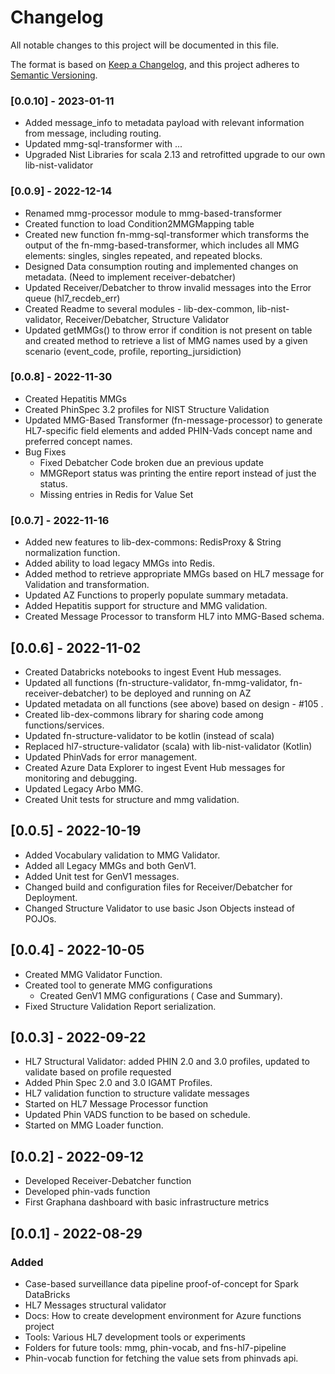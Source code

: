 # Changelog
All notable changes to this project will be documented in this file.

The format is based on [Keep a Changelog](https://keepachangelog.com/en/1.0.0/),
and this project adheres to [Semantic Versioning](https://semver.org/spec/v2.0.0.html).


### [0.0.10] - 2023-01-11
 - Added message_info to metadata payload with relevant information from message, including routing.
 - Updated mmg-sql-transformer with ...
 - Upgraded Nist Libraries for scala 2.13 and retrofitted upgrade to our own lib-nist-validator

### [0.0.9] - 2022-12-14
 - Renamed mmg-processor module to mmg-based-transformer
 - Created function to load Condition2MMGMapping table
 - Created new function fn-mmg-sql-transformer which transforms the output of the fn-mmg-based-transformer, which includes all MMG elements: singles, singles repeated, and repeated blocks.
 - Designed Data consumption routing and implemented changes on metadata. (Need to implement receiver-debatcher)
 - Updated Receiver/Debatcher to throw invalid messages into the Error queue (hl7_recdeb_err)
 - Created Readme to several modules - lib-dex-common, lib-nist-validator, Receiver/Debatcher, Structure Validator
 - Updated getMMGs() to throw error if condition is not present on table and created method to retrieve a list of MMG names used by a given scenario (event_code, profile, reporting_jursidiction)

### [0.0.8] - 2022-11-30
  - Created Hepatitis MMGs
  - Created PhinSpec 3.2 profiles for NIST Structure Validation
  - Updated MMG-Based Transformer (fn-message-processor) to generate HL7-specific field elements and added PHIN-Vads concept name and preferred concept names.
  - Bug Fixes
    - Fixed Debatcher Code broken due an previous update
    - MMGReport status was printing the entire report instead of just the status.   
    - Missing entries in Redis for Value Set
    
### [0.0.7] - 2022-11-16
  - Added new features to lib-dex-commons: RedisProxy & String normalization function.
  - Added ability to load legacy MMGs into Redis. 
  - Added method to retrieve appropriate MMGs based on HL7 message for Validation and transformation.
  - Updated AZ Functions to properly populate summary metadata.
  - Added Hepatitis support for structure and MMG validation.
  - Created Message Processor to transform HL7 into MMG-Based schema.

## [0.0.6] - 2022-11-02
  - Created Databricks notebooks to ingest Event Hub messages.
  - Updated all functions (fn-structure-validator, fn-mmg-validator, fn-receiver-debatcher) to be deployed and running on AZ
  - Updated metadata on all functions (see above) based on design - #105 .
  - Created lib-dex-commons library for sharing code among functions/services.
  - Updated fn-structure-validator to be kotlin (instead of scala)
  - Replaced hl7-structure-validator (scala) with lib-nist-validator (Kotlin)
  - Updated PhinVads for error management.
  - Created Azure Data Explorer to ingest Event Hub messages for monitoring and debugging.
  - Updated Legacy Arbo MMG.
  - Created Unit tests for structure and mmg validation.
  
## [0.0.5] - 2022-10-19
 - Added Vocabulary validation to MMG Validator.
 - Added all Legacy MMGs and both GenV1.
 - Added Unit test for GenV1 messages.
 - Changed build and configuration files for Receiver/Debatcher for Deployment.
 - Changed Structure Validator to use basic Json Objects instead of POJOs.
 
## [0.0.4] - 2022-10-05
- Created MMG Validator Function.
- Created tool to generate MMG configurations  
  - Created GenV1 MMG configurations ( Case and Summary).
- Fixed Structure Validation Report serialization.
  
## [0.0.3] - 2022-09-22
- HL7 Structural Validator: added PHIN 2.0 and 3.0 profiles, updated to validate based on profile requested
- Added Phin Spec 2.0 and 3.0 IGAMT Profiles.
- HL7 validation function to structure validate messages
- Started on HL7 Message Processor function
- Updated Phin VADS function to be based on schedule.
- Started on MMG Loader function.

## [0.0.2] - 2022-09-12 
 - Developed Receiver-Debatcher function
 - Developed phin-vads function
 - First Graphana dashboard with basic infrastructure metrics

## [0.0.1] - 2022-08-29

### Added
- Case-based surveillance data pipeline proof-of-concept for Spark DataBricks
- HL7 Messages structural validator 
- Docs: How to create development environment for Azure functions project
- Tools: Various HL7 development tools or experiments
- Folders for future tools: mmg, phin-vocab, and fns-hl7-pipeline
- Phin-vocab function for fetching the value sets from phinvads api.
